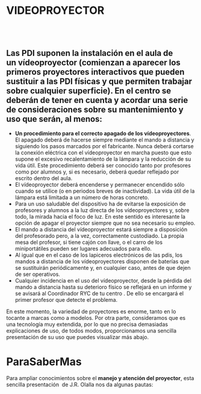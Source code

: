
# VIDEOPROYECTOR

##  

## Las PDI suponen la instalación en el aula de un **vídeoproyector** (comienzan a aparecer los primeros proyectores interactivos que pueden sustituir a las PDI físicas y que permiten trabajar sobre cualquier superficie). En el centro se deberán de tener en cuenta y acordar una serie de consideraciones sobre su mantenimiento y uso que serán, al menos:

- **Un procedimiento para el correcto apagado de los vídeoproyectores**. El apagado deberá de hacerse siempre mediante el mando a distancia y siguiendo los pasos marcados por el fabricante. Nunca deberá cortarse la conexión eléctrica con el vídeoproyector en marcha puesto que esto supone el excesivo recalentamiento de la lámpara y la reducción de su vida útil. Este procedimiento deberá ser conocido tanto por profesores como por alumnos y, si es necesario, deberá quedar reflejado por escrito dentro del aula.
- El vídeoproyector deberá encenderse y permanecer encendido sólo cuando se utilice (o en periodos breves de inactividad). La vida útil de la lámpara está limitada a un número de horas concreto.
- Para un uso saludable del dispositivo ha de evitarse la exposición de profesores y alumnos a la luz directa de los vídeoproyectores y, sobre todo, la mirada hacia el foco de luz. En este sentido es interesante la opción de apagar el proyector siempre que no sea necesario su empleo.
- El mando a distancia del vídeoproyector estará siempre a disposición del profesorado pero, a la vez, correctamente custodiado. La propia mesa del profesor, si tiene cajón con llave, o el carro de los miniportátiles pueden ser lugares adecuados para ello.
- Al igual que en el caso de los lapiceros electrónicos de las pdis, los mandos a distancia de los vídeoproyectores disponen de baterías que se sustituirán periódicamente y, en cualquier caso, antes de que dejen de ser operativos.
- Cualquier incidencia en el uso del vídeoproyector, desde la pérdida del mando a distancia hasta su deterioro físico se reflejará en un informe y se avisará al Coordinador RYC de tu centro . De ello se encargará el primer profesor que detecte el problema.

En este momento, la variedad de proyectores es enorme, tanto en lo tocante a marcas como a modelos. Por otra parte, consideramos que es una tecnología muy extendida, por lo que no precisa demasiadas explicaciones de uso, de todos modos, proporcionamos una sencilla presentación de su uso que puedes visualizar más abajo.

# ParaSaberMas

Para ampliar conocimientos sobre el **manejo y atención del proyector**, esta sencilla presentación  de J.R. Olalla nos da algunas pautas:

